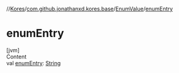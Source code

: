 //[Kores](../../index.md)/[com.github.jonathanxd.kores.base](../index.md)/[EnumValue](index.md)/[enumEntry](enum-entry.md)



# enumEntry  
[jvm]  
Content  
val [enumEntry](enum-entry.md): [String](https://kotlinlang.org/api/latest/jvm/stdlib/kotlin/-string/index.html)  



